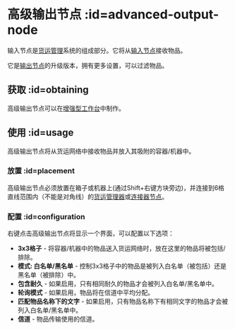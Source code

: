 # 高级输出节点 :id=advanced-output-node

输入节点是[货运管理](/Cargo-Management)系统的组成部分。它将从[输入节点](/Input-Node)接收物品。

它是[输出节点](/Output-Node)的升级版本，拥有更多设置，可以过滤物品。

## 获取 :id=obtaining

高级输出节点可以在[增强型工作台](/Enhanced-Crafting-Table)中制作。

## 使用 :id=usage

高级输出节点将从货运网络中接收物品并放入其吸附的容器/机器中。

### 放置 :id=placement

高级输出节点必须放置在箱子或机器上(通过Shift+右键方块旁边)，并连接到6格直线范围内（不能是对角线）的[货运管理器](/Cargo-Manager)或[连接器节点](/Connector-Node)。

### 配置 :id=configuration

右键点击高级输出节点将显示一个界面，可以配置以下选项：

* **3x3格子** - 将容器/机器中的物品送入货运网络时，放在这里的物品将被包括/排除。
* **模式: 白名单/黑名单** - 控制3x3格子中的物品是被列入白名单（被包括）还是黑名单（被排除）中。
* **包含耐久** - 如果启用，只有相同耐久的物品才会被列入白名单/黑名单中。
* **轮询模式** - 如果启用，物品将在信道中平均分配。
* **匹配物品名称下的文字** - 如果启用，只有物品名称下有相同文字的物品才会被列入白名单/黑名单中。
* **信道** - 物品传输使用的信道。
